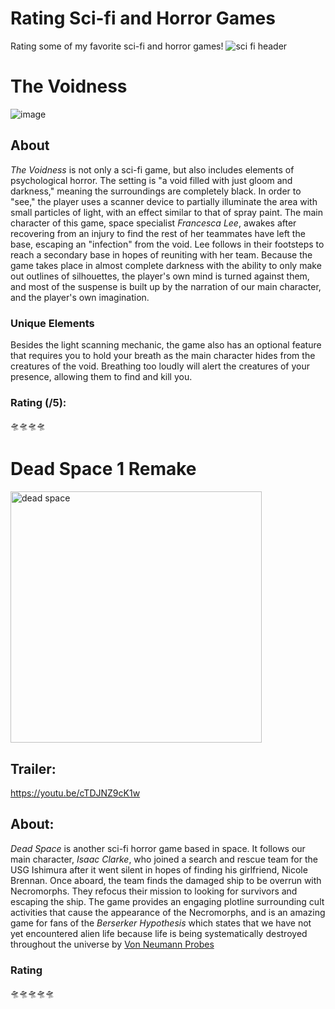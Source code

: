 # Rating Sci-fi and Horror Games
Rating some of my favorite sci-fi and horror games!
![sci fi header](https://github.com/shriyabidani/rating-sci-fi-and-horror-games/assets/145644455/ccb206be-1f3d-4be8-b2e3-e0186f27729c)

# The Voidness

![image](https://github.com/shriyabidani/rating-sci-fi-and-horror-games/assets/145644455/11341003-100b-4dc3-ac8e-e7a0060ce475)

## About
*The Voidness* is not only a sci-fi game, but also includes elements of psychological horror. The setting is "a void filled with just gloom and darkness," meaning the surroundings are completely black. In order to "see," the player uses a scanner device to partially illuminate the area with small particles of light, with an effect similar to that of spray paint. The main character of this game, space specialist *Francesca Lee*, awakes after recovering from an injury to find the rest of her teammates have left the base, escaping an "infection" from the void. Lee follows in their footsteps to reach a secondary base in hopes of reuniting with her team. Because the game takes place in almost complete darkness with the ability to only make out outlines of silhouettes, the player's own mind is turned against them, and most of the suspense is built up by the narration of our main character, and the player's own imagination. 

### Unique Elements
Besides the light scanning mechanic, the game also has an optional feature that requires you to hold your breath as the main character hides from the creatures of the void. Breathing too loudly will alert the creatures of your presence, allowing them to find and kill you.
### Rating (/5):
🛸🛸🛸🛸

# Dead Space 1 Remake

<img width="402" alt="dead space" src="https://github.com/shriyabidani/rating-sci-fi-and-horror-games/assets/145644455/8c0b57a2-8a4f-4b75-afc2-1f294b5636de">

## Trailer: 
https://youtu.be/cTDJNZ9cK1w

## About: 
*Dead Space* is another sci-fi horror game based in space. It follows our main character, *Isaac Clarke*, who joined a search and rescue team for the USG Ishimura after it went silent in hopes of finding his girlfriend, Nicole Brennan. Once aboard, the team finds the damaged ship to be overrun with Necromorphs. They refocus their mission to looking for survivors and escaping the ship. The game provides an engaging plotline surrounding cult activities that cause the appearance of the Necromorphs, and is an amazing game for fans of the *Berserker Hypothesis* which states that we have not yet encountered alien life because life is being systematically destroyed throughout the universe by [Von Neumann Probes](https://en.wikipedia.org/wiki/Self-replicating_spacecraft#Von_Neumann_probes)
### Rating
🛸🛸🛸🛸🛸
